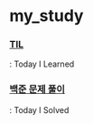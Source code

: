 # my_study

### [TIL](https://github.com/jinnn912/my_study/tree/main/TIL)
 : Today I Learned

### [백준 문제 풀이](https://jinnn912.tistory.com/)
 : Today I Solved
